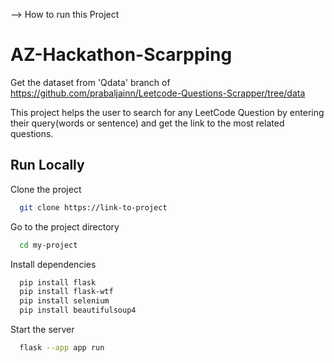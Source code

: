 --> How to run this Project <br/>
# AZ-Hackathon-Scarpping
Get the dataset from 'Qdata' branch of https://github.com/prabaljainn/Leetcode-Questions-Scrapper/tree/data<br/>

This project helps the user to search for any LeetCode Question by entering their query(words or sentence) and get the link to the most related questions.

## Run Locally

Clone the project

```bash
  git clone https://link-to-project
```

Go to the project directory

```bash
  cd my-project
```

Install dependencies

```bash
  pip install flask
  pip install flask-wtf
  pip install selenium
  pip install beautifulsoup4
```

Start the server

```bash
  flask --app app run
```